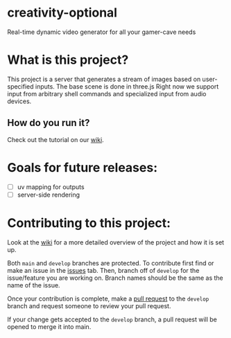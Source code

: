 # creativity-optional

Real-time dynamic video generator for all your gamer-cave needs

# What is this project?

This project is a server that generates a stream of images based on user-specified inputs.
The base scene is done in three.js
Right now we support input from arbitrary shell commands and specialized input from audio devices.

## How do you run it?

Check out the tutorial on our [wiki](https://github.com/BCaven/creativity-optional/wiki/Installation-Guide).

# Goals for future releases:

- [ ] uv mapping for outputs
- [ ] server-side rendering

# Contributing to this project:

Look at the [wiki](https://github.com/BCaven/creativity-optional/wiki/Contributing-to-this-project) for a more detailed overview of the project and how it is set up.

Both `main` and `develop` branches are protected. 
To contribute first find or make an issue in the [issues](https://github.com/BCaven/creativity-optional/issues) tab.
Then, branch off of `develop` for the issue/feature you are working on. Branch names should be the same as the name of the issue.

Once your contribution is complete, make a [pull request](https://github.com/BCaven/creativity-optional/pulls) to the `develop` branch and request someone to review your pull request.

If your change gets accepted to the `develop` branch, a pull request will be opened to merge it into main.